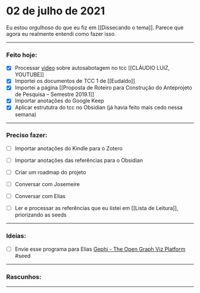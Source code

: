 # 02 de julho de 2021
Eu estou orgulhoso do que eu fiz em [[Dissecando o tema]]. Parece que agora eu realmente entendi como fazer isso.

----
### Feito hoje:
- [x] Processar [video](https://youtu.be/7kiP_Ruofu8) sobre autosabotagem no tcc [[CLÁUDIO LUIZ, YOUTUBE]]
- [x] Importei os documentos de TCC 1 de [[Eudaldo]]
- [x] Importei a página [[Proposta de Roteiro para Construção do Anteprojeto de Pesquisa – Semestre 2019.1]]
- [x] Importar anotações do Google Keep
- [x] Aplicar estrututra do tcc no Obsidian (já havia feito mais cedo nessa semana)
---

### Preciso fazer:
 - [ ] Importar anotações do Kindle para o Zotero
- [ ] Importar anotações das referências para o Obsidian
- [ ] Criar um roadmap do projeto
- [ ] Conversar com Josemeire
- [ ] Conversar com Elias

- [ ] Ler e processar as referências que eu listei em [[Lista de Leitura]], priorizando as seeds

---

### Ideias:
- [ ] Envie esse programa para Elias [Gephi - The Open Graph Viz Platform](https://gephi.org/) #seed 

---

### Rascunhos:


---